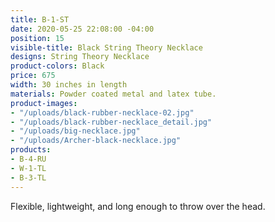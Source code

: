 ```yaml
---
title: B-1-ST
date: 2020-05-25 22:08:00 -04:00
position: 15
visible-title: Black String Theory Necklace
designs: String Theory Necklace
product-colors: Black
price: 675
width: 30 inches in length
materials: Powder coated metal and latex tube.
product-images:
- "/uploads/black-rubber-necklace-02.jpg"
- "/uploads/black-rubber-necklace_detail.jpg"
- "/uploads/big-necklace.jpg"
- "/uploads/Archer-black-necklace.jpg"
products:
- B-4-RU
- W-1-TL
- B-3-TL
---
```


Flexible, lightweight, and long enough to throw over the head. 